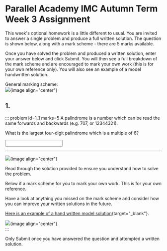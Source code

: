 # Parallel Academy IMC Autumn Term Week 3 Assignment

This week's optional homework is a little different to usual. You are invited to answer a single problem and produce a full written solution. The question is shown below, along with a mark scheme - there are 5 marks available.

Once you have solved the problem and produced a written solution, enter your answer below and click Submit. You will then see a full breakdown of the mark scheme and are encouraged to mark your own work (this is for your own reference only). You will also see an example of a model handwritten solution.

General marking scheme:  
![](/resources/webinar-8aut-week-3/GeneralMarkScheme.png){image align="center"}  


## 1.
::: problem id=1_1 marks=5
A palindrome is a number which can be read the same forwards and backwards (e.g. 707, or 12344321).  

What is the largest four-digit palindrome which is a multiple of 6?
 
<input type="number" solution="8778"/>  

---

![](/resources/webinar-8aut-week-3/s1.png){image align="center"}  

Read through the solution provided to ensure you understand how to solve the problem. 

Below if a mark scheme for you to mark your own work. This is for your own reference.  

Have a look at anything you missed on the mark scheme and consider how you can improve your written solutions in the future.  

[Here is an example of a hand written model solution](https://drive.google.com/file/d/1b02BCg2QfXtxzzCwxmeGtZ9ieim7Yae2/view?usp=sharing){target="_blank"}.  

![](/resources/webinar-8aut-week-3/SpecificMarkScheme.png){image align="center"}  
:::  


Only Submit once you have answered the question and attempted a written solution.  
